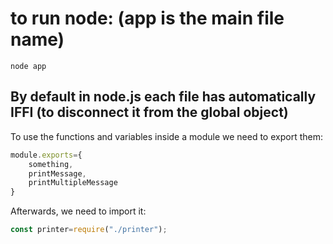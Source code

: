 # to run node: (app is the main file name)
```shell
node app
```

## By default in node.js each file has automatically IFFI (to disconnect it from the global object)
To use the functions and variables inside a module we need to export them:
```javascript
module.exports={
    something,
    printMessage,
    printMultipleMessage
}
```
Afterwards, we need to import it:
```javascript
const printer=require("./printer");
```
